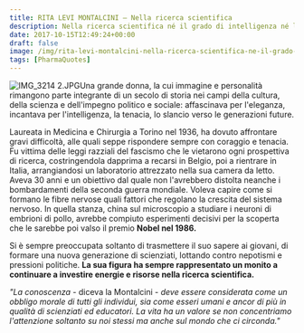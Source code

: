 ```yaml
---
title: RITA LEVI MONTALCINI – Nella ricerca scientifica
description: Nella ricerca scientifica né il grado di intelligenza né la capacità di eseguire e portare a termine il compito intrapreso sono fattori essenziali per la riuscita e per la soddisfazione personale. Nell''uno e nell''altro contano maggiormente la totale dedizione e il chiudere gli occhi davanti alle difficoltà
date: 2017-10-15T12:49:24+00:00
draft: false
image: /img/rita-levi-montalcini-nella-ricerca-scientifica-ne-il-grado-di-intelligenza-ne-la-capacita-di-eseguire-e-portare-a-termine-il-compito-intrapreso-sono-fattori-essenziali-per-la-riuscita-e-per.md/img_3214-2.jpg
tags: [PharmaQuotes]
---
```


![IMG_3214 2.JPG](/img/rita-levi-montalcini-nella-ricerca-scientifica-ne-il-grado-di-intelligenza-ne-la-capacita-di-eseguire-e-portare-a-termine-il-compito-intrapreso-sono-fattori-essenziali-per-la-riuscita-e-per.md/img_3214-2.jpg)Una grande donna, la cui immagine e personalità rimangono parte integrante di un secolo di storia nei campi della cultura, della scienza e dell'impegno politico e sociale: affascinava per l'eleganza, incantava per l'intelligenza, la tenacia, lo slancio verso le generazioni future.

Laureata in Medicina e Chirurgia a Torino nel 1936, ha dovuto affrontare gravi difficoltà, alle quali seppe rispondere sempre con coraggio e tenacia. Fu vittima delle leggi razziali del fascismo che le vietarono ogni prospettiva di ricerca, costringendola dapprima a recarsi in Belgio, poi a rientrare in Italia, arrangiandosi un laboratorio attrezzato nella sua camera da letto. Aveva 30 anni e un obiettivo dal quale non l'avrebbero distolta neanche i bombardamenti della seconda guerra mondiale. Voleva capire come si formano le fibre nervose quali fattori che regolano la crescita del sistema nervoso. In quella stanza, china sul microscopio a studiare i neuroni di embrioni di pollo, avrebbe compiuto esperimenti decisivi per la scoperta che le sarebbe poi valso il premio **Nobel nel 1986.**

Si è sempre preoccupata soltanto di trasmettere il suo sapere ai giovani, di formare una nuova generazione di scienziati, lottando contro nepotismi e pressioni politiche. **La sua figura ha sempre rappresentato un monito a continuare a investire energie e risorse nella ricerca scientifica.**

_"La conoscenza -_ diceva la Montalcini - _deve essere considerata come un obbligo morale di tutti gli individui, sia come esseri umani e ancor di più in qualità di scienziati ed educatori. La vita ha un valore se non concentriamo l'attenzione soltanto su noi stessi ma anche sul mondo che ci circonda."_